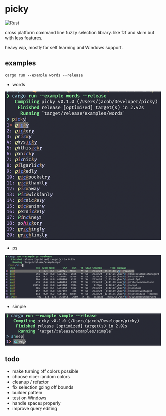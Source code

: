 # picky

![Rust](https://github.com/Jacobious52/picky/workflows/Rust/badge.svg?branch=master)

cross platform command line fuzzy selection library. like fzf and skim but with less features.

heavy wip, mostly for self learning and Windows support.

## examples

`cargo run --example words --release`

- words

![words](./examples/words.png)

- ps

![ps](./examples/ps.png)

- simple

![simple](./examples/simple.png)

## todo

- make turning off colors possible
- choose nicer random colors
- cleanup / refactor
- fix selection going off bounds
- builder pattern
- test on Windows
- handle spaces properly
- improve query editing
